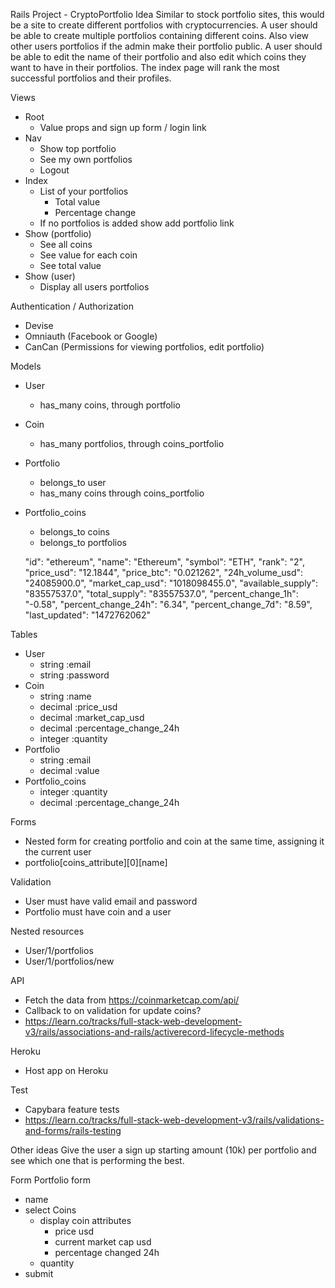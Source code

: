 Rails Project - CryptoPortfolio
Idea
Similar to stock portfolio sites, this would be a site to create different portfolios with cryptocurrencies. A user should be able to create multiple portfolios containing different coins. Also view other users portfolios if the admin make their portfolio public. A user should be able to edit the name of their portfolio and also edit which coins they want to have in their portfolios. The index page will rank the most successful portfolios and their profiles.

Views

- Root
  - Value props and sign up form / login link
- Nav
  - Show top portfolio
  - See my own portfolios
  - Logout
- Index
  - List of your portfolios
    - Total value
    - Percentage change
  - If no portfolios is added show add portfolio link
- Show (portfolio)
  - See all coins
  - See value for each coin
  - See total value
- Show (user)
  - Display all users portfolios

Authentication / Authorization 

  - Devise
  - Omniauth (Facebook or Google)
  - CanCan (Permissions for viewing portfolios, edit portfolio)

Models

  - User
    - has_many coins, through portfolio
  - Coin
    - has_many portfolios, through coins_portfolio
  - Portfolio
    - belongs_to user
    - has_many coins through coins_portfolio
  - Portfolio_coins
    - belongs_to coins
    - belongs_to portfolios

     "id": "ethereum",
        "name": "Ethereum",
        "symbol": "ETH",
        "rank": "2",
        "price_usd": "12.1844",
        "price_btc": "0.021262",
        "24h_volume_usd": "24085900.0",
        "market_cap_usd": "1018098455.0",
        "available_supply": "83557537.0",
        "total_supply": "83557537.0",
        "percent_change_1h": "-0.58",
        "percent_change_24h": "6.34",
        "percent_change_7d": "8.59",
        "last_updated": "1472762062"

Tables

  - User
    - string :email
    - string :password
  - Coin
    - string :name
    - decimal :price_usd
    - decimal :market_cap_usd
    - decimal :percentage_change_24h
    - integer :quantity
  - Portfolio
    - string :email
    - decimal :value
  - Portfolio_coins
    - integer :quantity
    - decimal :percentage_change_24h

Forms

  - Nested form for creating portfolio and coin at the same time, assigning it the current user
  - portfolio[coins_attribute][0][name]

Validation

  - User must have valid email and password
  - Portfolio must have coin and a user

Nested resources

  - User/1/portfolios
  - User/1/portfolios/new
    

API

  - Fetch the data from https://coinmarketcap.com/api/
  - Callback to on validation for update coins?
  - https://learn.co/tracks/full-stack-web-development-v3/rails/associations-and-rails/activerecord-lifecycle-methods

Heroku

  - Host app on Heroku

Test

  - Capybara feature tests
  - https://learn.co/tracks/full-stack-web-development-v3/rails/validations-and-forms/rails-testing

Other ideas
Give the user a sign up starting amount (10k) per portfolio and see which one that is performing the best.


Form
Portfolio form

- name
- select Coins
  - display coin attributes
    - price usd
    - current market cap usd
    - percentage changed 24h
  - quantity
- submit
